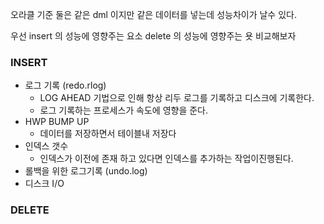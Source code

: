 오라클 기준 둘은 같은 dml 이지만 같은 데이터를 넣는데 성능차이가 날수 있다.


우선 insert 의 성능에 영향주는 요소  delete 의 성능에 영향주는 욧 비교해보자

### INSERT
* 로그 기록 (redo.rlog)
	* LOG AHEAD 기법으로 인해 항상 리두 로그를 기록하고 디스크에 기록한다.
	* 로그 기록하는 프로세스가 속도에 영향을 준다.
* HWP BUMP UP
	* 데이터를 저장하면서 테이블내 저장다
* 인덱스 갯수
	* 인덱스가 이전에 존재 하고 있다면 인덱스를 추가하는 작업이진행된다.
* 롤백을 위한 로그기록 (undo.log)
* 디스크 I/O

### DELETE
